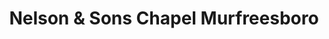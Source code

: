 ---
title: "Nelson & Sons Chapel Murfreesboro"
url: /murfreesboro/nelson-and-sons-chapel-murfreesboro/
shop: funeral directors
---